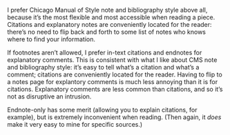 I prefer Chicago Manual of Style note and bibliography style above all, because
it’s the most flexible and most accessible when reading a piece. Citations and
explanatory notes are conveniently located for the reader: there’s no need to
flip back and forth to some list of notes who knows where to find your information.

If footnotes aren’t allowed, I prefer in-text citations and endnotes for
explanatory comments. This is consistent with what I like about CMS note and
bibliography style: it’s easy to tell what’s a citation and what’s a comment;
citations are conveniently located for the reader. Having to flip to a notes
page for explantory comments is much less annoying than it is for citations.
Explanatory comments are less common than citations, and so it’s not as disruptive
an intrusion.

Endnote-only has some merit (allowing you to explain citations, for example), but
is extremely inconvenient when reading. (Then again, it *does* make it very easy
to mine for specific sources.)
